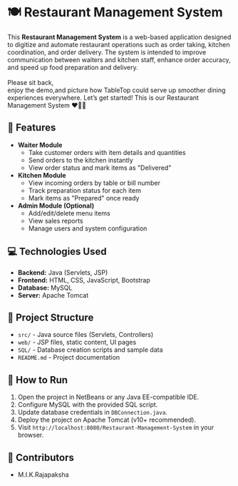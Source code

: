 <!DOCTYPE html>
<html lang="en">
<head>
  <meta charset="UTF-8">
</head>
<body>
  <h1>🍽️ Restaurant Management System</h1>
  <p>
    This <strong>Restaurant Management System</strong> is a web-based application designed to digitize and automate restaurant operations such as order taking, kitchen coordination, and order delivery. 
    The system is intended to improve communication between waiters and kitchen staff, enhance order accuracy, and speed up food preparation and delivery.<br><br>
    Please sit back,<br>
enjoy the demo,and picture how TableTop could serve up smoother dining experiences everywhere.
Let’s get started!
This is our Restaurant Management System
❤️🍕🥂
  </p>

  <h2>🔧 Features</h2>
  <ul>
    <li><strong>Waiter Module</strong>
      <ul>
        <li>Take customer orders with item details and quantities</li>
        <li>Send orders to the kitchen instantly</li>
        <li>View order status and mark items as "Delivered"</li>
      </ul>
    </li>
    <li><strong>Kitchen Module</strong>
      <ul>
        <li>View incoming orders by table or bill number</li>
        <li>Track preparation status for each item</li>
        <li>Mark items as "Prepared" once ready</li>
      </ul>
    </li>
    <li><strong>Admin Module (Optional)</strong>
      <ul>
        <li>Add/edit/delete menu items</li>
        <li>View sales reports</li>
        <li>Manage users and system configuration</li>
      </ul>
    </li>
  </ul>

  <h2>💻 Technologies Used</h2>
  <ul>
    <li><strong>Backend:</strong> Java (Servlets, JSP)</li>
    <li><strong>Frontend:</strong> HTML, CSS, JavaScript, Bootstrap</li>
    <li><strong>Database:</strong> MySQL</li>
    <li><strong>Server:</strong> Apache Tomcat</li>
  </ul>

  <h2>📁 Project Structure</h2>
  <ul>
    <li><code>src/</code> - Java source files (Servlets, Controllers)</li>
    <li><code>web/</code> - JSP files, static content, UI pages</li>
    <li><code>SQL/</code> - Database creation scripts and sample data</li>
    <li><code>README.md</code> - Project documentation</li>
  </ul>

  <h2>🚀 How to Run</h2>
  <ol>
    <li>Open the project in NetBeans or any Java EE-compatible IDE.</li>
    <li>Configure MySQL with the provided SQL script.</li>
    <li>Update database credentials in <code>DBConnection.java</code>.</li>
    <li>Deploy the project on Apache Tomcat (v10+ recommended).</li>
    <li>Visit <code>http://localhost:8080/Restaurant-Management-System</code> in your browser.</li>
  </ol>

  <h2>👥 Contributors</h2>
  <ul>
    <li>M.I.K.Rajapaksha</li>
  </ul>
</body>
</html>


